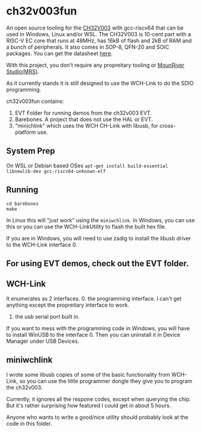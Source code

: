 # ch32v003fun

An open source tooling for the [CH32V003](http://www.wch-ic.com/products/CH32V003.html) with gcc-riscv64 that can be used in Windows, Linux and/or WSL.  The CH32V003 is 10-cent part with a RISC-V EC core that runs at 48MHz, has 16kB of flash and 2kB of RAM and a bunch of peripherals.  It also comes in SOP-8, QFN-20 and SOIC packages.  You can get the datasheet [here](http://www.wch-ic.com/downloads/CH32V003DS0_PDF.html).

With this project, you don't require any propreitary tooling or [MounRiver Studio(MRS)](http://www.wch-ic.com/products/www.mounriver.com/).

As it currently stands it is still designed to use the WCH-Link to do the SDIO programming.

ch32v003fun contains:
1. EVT Folder for running demos from the ch32v003 EVT.
2. Barebones. A project that does not use the HAL or EVT.
3. "minichlink" which uses the WCH CH-Link with libusb, for cross-platform use.

## System Prep

On WSL or Debian based OSes `apt-get install build-essential libnewlib-dev gcc-riscv64-unknown-elf`

## Running

```
cd barebones
make
```

In Linux this will "just work" using the `miniwchlink`. In Windows, you can use this or you can use the WCH-LinkUtility to flash the built hex file.

If you are in Windows, you will need to use zadig to install the libusb driver to the WCH-Link interface 0.

## For using EVT demos, check out the EVT folder.

## WCH-Link

It enumerates as 2 interfaces.
0. the programming interface.  I can't get anything except the propreitary interface to work.
1. the usb serial port built in.

If you want to mess with the programming code in Windows, you will have to install WinUSB to the interface 0.  Then you can uninstall it in Device Manager under USB Devices.

## miniwchlink

I wrote some libusb copies of some of the basic functionality from WCH-Link, so you can use the little programmer dongle they give you to program the ch32v003. 

Currently, it ignores all the respone codes, except when querying the chip.  But it's rather surprising how featured I could get in about 5 hours.

Anyone who wants to write a good/nice utility should probably look at the code in this folder.
